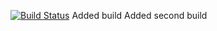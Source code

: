[![Build Status](https://travis-ci.org/yashwanth2804/Portfolio.svg?branch=master)](https://travis-ci.org/yashwanth2804/Portfolio)
Added build
Added second build